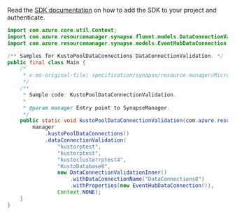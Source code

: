 Read the [SDK documentation](https://github.com/Azure/azure-sdk-for-java/blob/azure-resourcemanager-synapse_1.0.0-beta.6/sdk/synapse/azure-resourcemanager-synapse/README.md) on how to add the SDK to your project and authenticate.

```java
import com.azure.core.util.Context;
import com.azure.resourcemanager.synapse.fluent.models.DataConnectionValidationInner;
import com.azure.resourcemanager.synapse.models.EventHubDataConnection;

/** Samples for KustoPoolDataConnections DataConnectionValidation. */
public final class Main {
    /*
     * x-ms-original-file: specification/synapse/resource-manager/Microsoft.Synapse/preview/2021-06-01-preview/examples/KustoPoolDataConnectionValidation.json
     */
    /**
     * Sample code: KustoPoolDataConnectionValidation.
     *
     * @param manager Entry point to SynapseManager.
     */
    public static void kustoPoolDataConnectionValidation(com.azure.resourcemanager.synapse.SynapseManager manager) {
        manager
            .kustoPoolDataConnections()
            .dataConnectionValidation(
                "kustorptest",
                "kustorptest",
                "kustoclusterrptest4",
                "KustoDatabase8",
                new DataConnectionValidationInner()
                    .withDataConnectionName("DataConnections8")
                    .withProperties(new EventHubDataConnection()),
                Context.NONE);
    }
}
```
